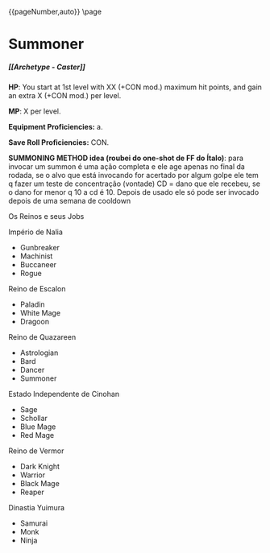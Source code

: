 {{pageNumber,auto}}
\page
# Summoner
##### [[Archetype - Caster]]

**HP**: You start at 1st level with XX (+CON mod.) maximum hit points, and gain an extra X (+CON mod.) per level.

**MP**: X per level.

**Equipment Proficiencies:** a.

**Save Roll Proficiencies:** CON.

**SUMMONING METHOD idea (roubei do one-shot de FF do Ítalo)**: para invocar um summon é uma ação completa e ele age apenas no final da rodada, se o alvo que está invocando for acertado por algum golpe ele tem q fazer um teste de concentração (vontade) CD = dano que ele recebeu, se o dano for menor q 10 a cd é 10. Depois de usado ele só pode ser invocado depois de uma semana de cooldown

Os Reinos e seus Jobs

Império de Nalia
- Gunbreaker
- Machinist
- Buccaneer
- Rogue  

Reino de Escalon
- Paladin  
- White Mage
- Dragoon

Reino de Quazareen
- Astrologian
- Bard
- Dancer
- Summoner 

Estado Independente de Cinohan
- Sage
- Schollar
- Blue Mage
- Red Mage

Reino de Vermor
- Dark Knight
- Warrior
- Black Mage
- Reaper

Dinastia Yuimura 
- Samurai
- Monk
- Ninja

